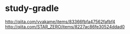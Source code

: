 study-gradle
============

http://qiita.com/vvakame/items/83366fbfa47562fafbf4
http://qiita.com/STAR_ZERO/items/8227ac86fe30524ddad0
